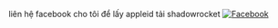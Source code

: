 liên hệ facebook cho tôi để lấy appleid tải shadowrocket
[![Facebook](https://img.shields.io/badge/Facebook-%ff00ff.svg?logo=Facebook&logoColor=white)](https://facebook.com/@TRUONG7613)
